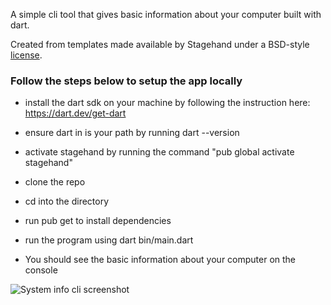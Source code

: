 A simple cli tool that gives basic information about your computer built with dart.

Created from templates made available by Stagehand under a BSD-style
[license](https://github.com/dart-lang/stagehand/blob/master/LICENSE).

### Follow the steps below to setup the app locally

- install the dart sdk on your machine by following the instruction here: https://dart.dev/get-dart

- ensure dart in is your path by running dart --version

- activate stagehand by running the command "pub global activate stagehand"

- clone the repo

- cd into the directory

- run pub get to install dependencies

- run the program using dart bin/main.dart

- You should see the basic information about your computer on the console


![System info cli screenshot](https://res.cloudinary.com/imichaelowolabi/image/upload/v1574289076/sys_info_cli.png)
